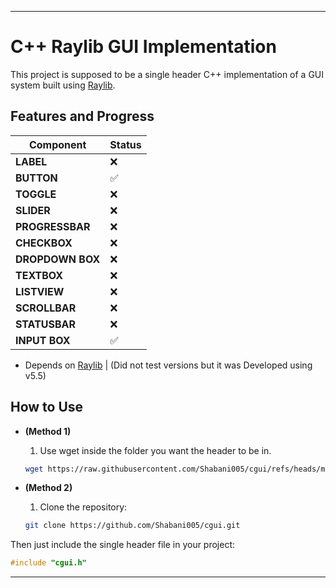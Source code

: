 


---

# C++ Raylib GUI Implementation

This project is supposed to be a single header C++ implementation of a GUI system built using [Raylib](https://www.raylib.com/). 

## Features and Progress

| **Component**      | **Status**       |
|---------------------|------------------|
| **LABEL**          | ❌   |
| **BUTTON**         | ✅   | 
| **TOGGLE**         | ❌   |
| **SLIDER**         | ❌   |
| **PROGRESSBAR**    | ❌   |
| **CHECKBOX**       | ❌   |
| **DROPDOWN BOX**   | ❌   |
| **TEXTBOX**        | ❌   |
| **LISTVIEW**       | ❌   |
| **SCROLLBAR**      | ❌   |
| **STATUSBAR**      | ❌   |
| **INPUT BOX**      | ✅   |

- Depends on [Raylib](https://www.raylib.com/) | (Did not test versions but it was Developed using v5.5)

## How to Use
- **(Method 1)**
    1. Use wget inside the folder you want the header to be in.
    ```bash
    wget https://raw.githubusercontent.com/Shabani005/cgui/refs/heads/master/cgui.h
    ```

- **(Method 2)**
    1. Clone the repository:
   ```bash
   git clone https://github.com/Shabani005/cgui.git
   ```
    
 Then just include the single header file in your project:
   ```cpp
   #include "cgui.h"
   ```








---


